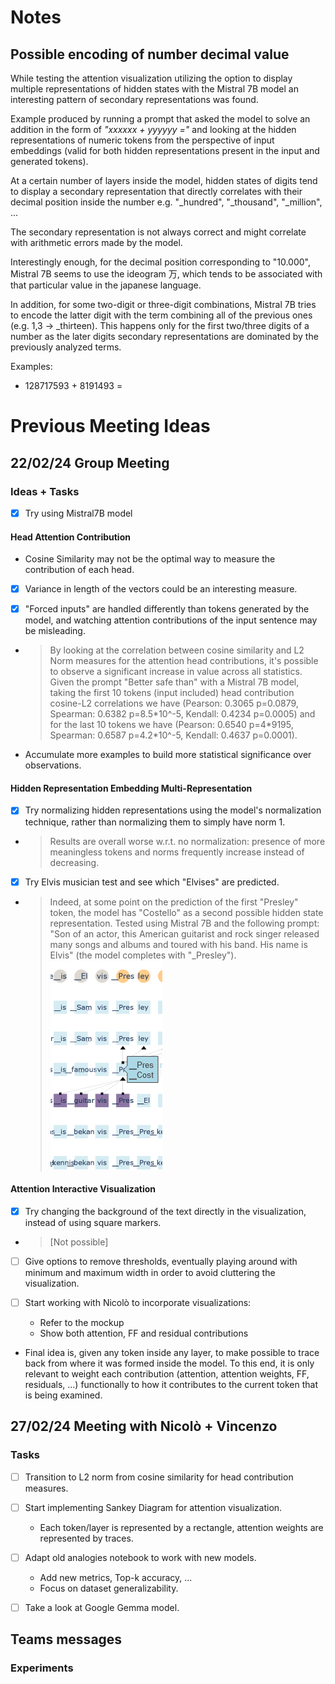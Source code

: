 # Notes

## Possible encoding of number decimal value

While testing the attention visualization utilizing the option to display multiple representations of hidden states with the Mistral 7B model an interesting pattern of secondary representations was found.

Example produced by running a prompt that asked the model to solve an addition in the form of _"xxxxxx + yyyyyy ="_ and looking at the hidden representations of numeric tokens from the perspective of input embeddings (valid for both hidden representations present in the input and generated tokens).

At a certain number of layers inside the model, hidden states of digits tend to display a secondary representation that directly correlates with their decimal position inside the number e.g. "_hundred", "_thousand", "_million", ...

The secondary representation is not always correct and might correlate with arithmetic errors made by the model.

Interestingly enough, for the decimal position corresponding to "10.000", Mistral 7B seems to use the ideogram 万, which tends to be associated with that particular value in the japanese language.

In addition, for some two-digit or three-digit combinations, Mistral 7B tries to encode the latter digit with the term combining all of the previous ones (e.g. 1,3 -> _thirteen). This happens only for the first two/three digits of a number as the later digits secondary representations are dominated by the previously analyzed terms.

Examples:
- 128717593 + 8191493 =

# Previous Meeting Ideas

## 22/02/24 Group Meeting

### Ideas + Tasks

- [X] Try using Mistral7B model

#### Head Attention Contribution

- Cosine Similarity may not be the optimal way to measure the contribution of each head.

- [X] Variance in length of the vectors could be an interesting measure.

- [X] "Forced inputs" are handled differently than tokens generated by the model, and watching attention contributions of the input sentence may be misleading.
- > By looking at the correlation between cosine similarity and L2 Norm measures for the attention head contributions, it's possible to observe a significant increase in value across all statistics. Given the prompt "Better safe than" with a Mistral 7B model, taking the first 10 tokens (input included) head contribution cosine-L2 correlations we have (Pearson: 0.3065 p=0.0879, Spearman: 0.6382 p=8.5\*10^-5, Kendall: 0.4234 p=0.0005) and for the last 10 tokens we have (Pearson: 0.6540 p=4\*9195, Spearman: 0.6587 p=4.2*10^-5, Kendall: 0.4637 p=0.0001).

- Accumulate more examples to build more statistical significance over observations.

#### Hidden Representation Embedding Multi-Representation

- [X] Try normalizing hidden representations using the model's normalization technique, rather than normalizing them to simply have norm 1.
- > Results are overall worse w.r.t. no normalization: presence of more meaningless tokens and norms frequently increase instead of decreasing.

- [X] Try Elvis musician test and see which "Elvises" are predicted.
- > Indeed, at some point on the prediction of the first "Presley" token, the model has "Costello" as a second possible hidden state representation. Tested using Mistral 7B and the following prompt: "Son of an actor, this American guitarist and rock singer released many songs and albums and toured with his band. His name is Elvis" (the model completes with "_Presley"). ![Example](Elvis.png)

#### Attention Interactive Visualization

- [X] Try changing the background of the text directly in the visualization, instead of using square markers.
- > [Not possible]

- [ ] Give options to remove thresholds, eventually playing around with minimum and maximum width in order to avoid cluttering the visualization.

- [ ] Start working with Nicolò to incorporate visualizations:
    - Refer to the mockup
    - Show both attention, FF and residual contributions

- Final idea is, given any token inside any layer, to make possible to trace back from where it was formed inside the model. To this end, it is only relevant to weight each contribution (attention, attention weights, FF, residuals, ...) functionally to how it contributes to the current token that is being examined.

## 27/02/24 Meeting with Nicolò + Vincenzo

### Tasks

- [ ] Transition to L2 norm from cosine similarity for head contribution measures.

- [ ] Start implementing Sankey Diagram for attention visualization.
    - Each token/layer is represented by a rectangle, attention weights are represented by traces.

- [ ] Adapt old analogies notebook to work with new models.
    - Add new metrics, Top-k accuracy, ...
    - Focus on dataset generalizability. 

- [ ] Take a look at Google Gemma model.

## Teams messages

### Experiments